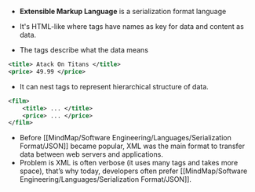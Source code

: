 - **Extensible Markup Language** is a serialization format language

- It's HTML-like where tags have names as key for data and content as data.
- The tags describe what the data means
```xml
<title> Atack On Titans </title>
<price> 49.99 </price>
```

- It can nest tags to represent hierarchical structure of data.
```xml
<film>
	<title> ... </title>
	<price> ... </price>
</film>
```

- Before [[MindMap/Software Engineering/Languages/Serialization Format/JSON]] became popular, XML was the main format to transfer data between web servers and applications.
- Problem is XML is often verbose (it uses many tags and takes more space), that’s why today, developers often prefer [[MindMap/Software Engineering/Languages/Serialization Format/JSON]].
	